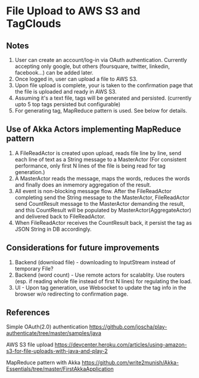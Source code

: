 # File Upload to AWS S3 and TagClouds  #

## Notes ##
1. User can create an account/log-in via OAuth authentication.  Currently accepting only google, but others (foursquare, twitter, linkedin, facebook...) can be added later.  
2. Once logged in, user can upload a file to AWS S3.
3. Upon file upload is complete, your is taken to the confirmation page that the file is uploaded and ready in AWS S3.
4. Assuming it's a text file, tags will be generated and persisted. (currently upto 5 top tags persisted but configurable)
5. For generating tag, MapReduce pattern is used. See below for details.

## Use of Akka Actors implementing MapReduce pattern ##
1. A FileReadActor is created upon upload, reads file line by line, send each line of text as a String message to a MasterActor
(For consistent performance, only first N lines of the file is being read for tag generation.)
2. A MasterActor reads the message, maps the words, reduces the words and finally does an inmemory aggregation of the result.
3. All event is non-blocking message flow. After the FileReadActor completing send the String message to the MasterActor, FileReadActor send CountResult message to the MasterActor demanding the result, and this CountResult will be populated by MasterActor(AggregateActor) and delivered back to FileReadActor. 
4. When FileReadActor receives the CountResult back, it persist the tag as JSON String in DB accordingly.

## Considerations for future improvements ##
1. Backend (download file) - downloading to InputStream instead of temporary File? 
2. Backend (word count) - Use remote actors for scalablity. Use routers (esp. if reading whole file instead of first N lines) for regulating the load.
3. UI - Upon tag generation, use Websocket to update the tag info in the browser w/o redirecting to confirmation page.

## References ##
Simple OAuth(2.0) authentication
https://github.com/joscha/play-authenticate/tree/master/samples/java

AWS S3 file upload
https://devcenter.heroku.com/articles/using-amazon-s3-for-file-uploads-with-java-and-play-2

MapReduce pattern with Akka
https://github.com/write2munish/Akka-Essentials/tree/master/FirstAkkaApplication
